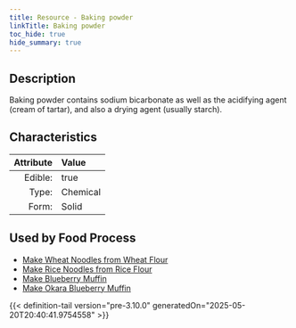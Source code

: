 ```yaml
---
title: Resource - Baking powder
linkTitle: Baking powder
toc_hide: true
hide_summary: true
---
```

<!-- This is generated by the MarsSim HelpGenertor, do not edit. -->

## Description
&#10;&#9;&#9;Baking powder contains sodium bicarbonate as well as the acidifying agent (cream of tartar), and also a drying agent (usually starch). 

## Characteristics

| Attribute      | Value |
|--------:|:------|
|Edible:|true|
|Type:|Chemical|
|Form:|Solid|
 



    
## Used by Food Process

- [Make Wheat Noodles from Wheat Flour](/docs/definitions/food/make-wheat-noodles-from-wheat-flour)
- [Make Rice Noodles from Rice Flour](/docs/definitions/food/make-rice-noodles-from-rice-flour)
- [Make Blueberry Muffin](/docs/definitions/food/make-blueberry-muffin)
- [Make Okara Blueberry Muffin](/docs/definitions/food/make-okara-blueberry-muffin)



{{< definition-tail version="pre-3.10.0" generatedOn="2025-05-20T20:40:41.9754558" >}}


